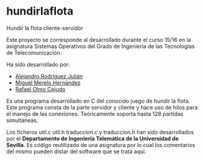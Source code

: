 # hundirlaflota
Hundir la flota cliente-servidor

Este proyecto se corresponde al desarrollado durante el curso 15/16 en la asignatura Sistemas Operativos del Grado de Ingeniería de las Tecnologías de Telecomunicación.

Ha sido desarrollado por:

- [Alejandro Rodríguez Julián](https://github.com/alerodri)
- [Miguel Merelo Hernández](https://github.com/merelo)
- [Rafael Olmo Cejudo](https://github.com/rafolmo)

Es una programa desarrollado en C del conocido juego de hundir la flota. 
Este programa consta de la parte servidor y cliente y hace uso de hilos para el manejo de las conexiones. Teóricamente soporta hasta 128 partidas simultáneas.

Los ficheros util.c util.h traduccion.c y traduccion.h han sido desarrollados por el <b>Departamento de Ingeniería Telemática de la Universidad de Sevilla</b>. Es código reutilizado de una asignatura por lo cual los comentarios del mismo pueden distar del software que se trata aquí.
